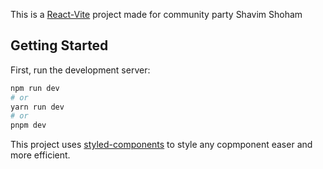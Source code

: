 This is a [React-Vite](https://vitejs.dev/) project made for community party Shavim Shoham

## Getting Started

First, run the development server:

```bash
npm run dev
# or
yarn run dev
# or
pnpm dev
```

This project uses [styled-components](https://styled-components.com/) to style any copmponent easer and more efficient.
